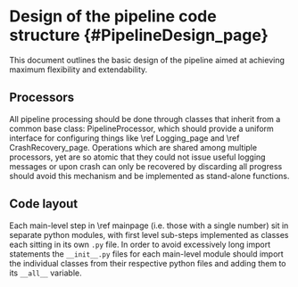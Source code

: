 # Design of the pipeline code structure {#PipelineDesign_page}

This document outlines the basic design of the pipeline aimed at achieving
maximum flexibility and extendability.

## Processors

All pipeline processing should be done through classes that inherit from a
common base class: PipelineProcessor, which should provide a uniform interface
for configuring things like \ref Logging_page and \ref CrashRecovery_page.
Operations which are shared among multiple processors, yet are so atomic that
they could not issue useful logging messages or upon crash can only be recovered
by discarding all progress should avoid this mechanism and be implemented as
stand-alone functions.

## Code layout

Each main-level step in \ref mainpage (i.e. those with a single number) sit in
separate python modules, with first level sub-steps implemented as classes each
sitting in its own `.py` file. In order to avoid excessively long import
statements the `__init__.py` files for each main-level module should import the
individual classes from their respective python files and adding them to its
`__all__` variable.
